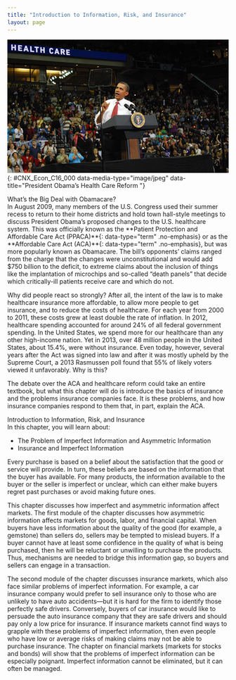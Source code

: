 ```yaml
---
title: "Introduction to Information, Risk, and Insurance"
layout: page
---
```



<?cnx.eoc class="summary" title="Chapter Review"?>

<?cnx.eoc class="self-check-questions" title="Self-Check Questions"?>

<?cnx.eoc class="review-questions" title="Review Questions"?>

<?cnx.eoc class="critical-thinking" title="Critical Thinking Questions"?>

<?cnx.eoc class="problems" title="Problems"?>

<?cnx.eoc class="references" title="References"?>

 ![The picture is a photograph of President Barack Obama giving a speech on healthcare reform.](../resources/CNX_Econ_C16_000.jpg "The Patient Protection and Affordable Care Act has become a controversial topic&#x2014;one which relates strongly to the topic of this chapter. (Credit: modification of work by Daniel Borman/Flickr Creative Commons)"){: #CNX_Econ_C16_000 data-media-type="image/jpeg" data-title="President Obama&#x2019;s Health Care Reform "}

<div data-type="note" class="economics bringhome" markdown="1">
<div data-type="title">
What’s the Big Deal with Obamacare?
</div>
In August 2009, many members of the U.S. Congress used their summer recess to return to their home districts and hold town hall-style meetings to discuss President Obama’s proposed changes to the U.S. healthcare system. This was officially known as the **Patient Protection and Affordable Care Act (PPACA)**{: data-type="term" .no-emphasis} or as the **Affordable Care Act (ACA)**{: data-type="term" .no-emphasis}, but was more popularly known as Obamacare. The bill’s opponents’ claims ranged from the charge that the changes were unconstitutional and would add $750 billion to the deficit, to extreme claims about the inclusion of things like the implantation of microchips and so-called “death panels” that decide which critically-ill patients receive care and which do not.

Why did people react so strongly? After all, the intent of the law is to make healthcare insurance more affordable, to allow more people to get insurance, and to reduce the costs of healthcare. For each year from 2000 to 2011, these costs grew at least double the rate of inflation. In 2012, healthcare spending accounted for around 24% of all federal government spending. In the United States, we spend more for our healthcare than any other high-income nation. Yet in 2013, over 48 million people in the United States, about 15.4%, were without insurance. Even today, however, several years after the Act was signed into law and after it was mostly upheld by the Supreme Court, a 2013 Rasmussen poll found that 55% of likely voters viewed it unfavorably. Why is this?

The debate over the ACA and healthcare reform could take an entire textbook, but what this chapter will do is introduce the basics of insurance and the problems insurance companies face. It is these problems, and how insurance companies respond to them that, in part, explain the ACA.

</div>

<div data-type="note" class="economics chapter-objectives" markdown="1">
<div data-type="title">
Introduction to Information, Risk, and Insurance
</div>
In this chapter, you will learn about:

* The Problem of Imperfect Information and Asymmetric Information
* Insurance and Imperfect Information

</div>

Every purchase is based on a belief about the satisfaction that the good or service will provide. In turn, these beliefs are based on the information that the buyer has available. For many products, the information available to the buyer or the seller is imperfect or unclear, which can either make buyers regret past purchases or avoid making future ones.

This chapter discusses how imperfect and asymmetric information affect markets. The first module of the chapter discusses how asymmetric information affects markets for goods, labor, and financial capital. When buyers have less information about the quality of the good (for example, a gemstone) than sellers do, sellers may be tempted to mislead buyers. If a buyer cannot have at least some confidence in the quality of what is being purchased, then he will be reluctant or unwilling to purchase the products. Thus, mechanisms are needed to bridge this information gap, so buyers and sellers can engage in a transaction.

The second module of the chapter discusses insurance markets, which also face similar problems of imperfect information. For example, a car insurance company would prefer to sell insurance only to those who are unlikely to have auto accidents—but it is hard for the firm to identify those perfectly safe drivers. Conversely, buyers of car insurance would like to persuade the auto insurance company that they are safe drivers and should pay only a low price for insurance. If insurance markets cannot find ways to grapple with these problems of imperfect information, then even people who have low or average risks of making claims may not be able to purchase insurance. The chapter on financial markets (markets for stocks and bonds) will show that the problems of imperfect information can be especially poignant. Imperfect information cannot be eliminated, but it can often be managed.

